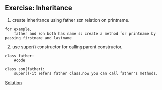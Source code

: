 ## Exercise: Inheritance

1. create inheritance using father son relation on printname.


```
for example, 
    father and son both has name so create a method for printname by passing firstname and lastname 
```

2. use super() constructor for calling parent constructor.

```
class father:
    #code

class son(father):
    super()-it refers father class,now you can call father's methods.
```

[Solution](https://github.com/codebasics/py/blob/master/Basics/python_basics/17_inheritance/17_inheritance.py)



